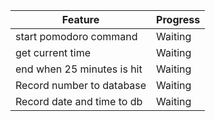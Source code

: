 | Feature                  | Progress |
|--------------------------|----------|
|start pomodoro command    |Waiting   |
|get current time          |Waiting   |
|end when 25 minutes is hit|Waiting   |
|Record number to database |Waiting   |
|Record date and time to db|Waiting   |